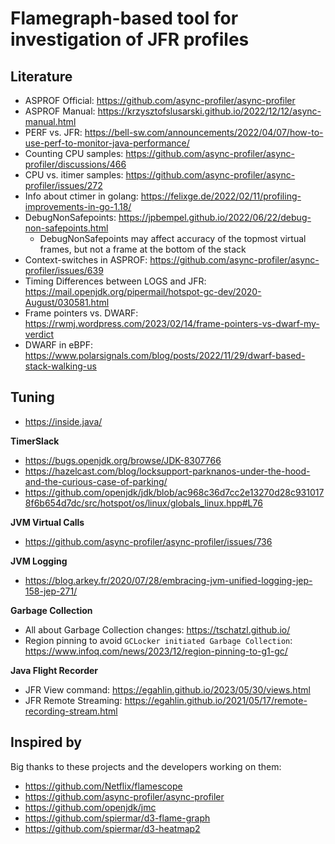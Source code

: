 # Flamegraph-based tool for investigation of JFR profiles

## Literature

- ASPROF Official: https://github.com/async-profiler/async-profiler
- ASPROF Manual: https://krzysztofslusarski.github.io/2022/12/12/async-manual.html
- PERF vs. JFR: https://bell-sw.com/announcements/2022/04/07/how-to-use-perf-to-monitor-java-performance/ 
- Counting CPU samples: https://github.com/async-profiler/async-profiler/discussions/466
- CPU vs. itimer samples: https://github.com/async-profiler/async-profiler/issues/272
- Info about ctimer in golang: https://felixge.de/2022/02/11/profiling-improvements-in-go-1.18/
- DebugNonSafepoints: https://jpbempel.github.io/2022/06/22/debug-non-safepoints.html
    - DebugNonSafepoints may affect accuracy of the topmost virtual frames, but not a frame at the bottom of the stack
- Context-switches in ASPROF: https://github.com/async-profiler/async-profiler/issues/639
- Timing Differences between LOGS and JFR: https://mail.openjdk.org/pipermail/hotspot-gc-dev/2020-August/030581.html
- Frame pointers vs. DWARF: https://rwmj.wordpress.com/2023/02/14/frame-pointers-vs-dwarf-my-verdict
- DWARF in eBPF: https://www.polarsignals.com/blog/posts/2022/11/29/dwarf-based-stack-walking-us

## Tuning

- https://inside.java/

**TimerSlack**
- https://bugs.openjdk.org/browse/JDK-8307766
- https://hazelcast.com/blog/locksupport-parknanos-under-the-hood-and-the-curious-case-of-parking/
- https://github.com/openjdk/jdk/blob/ac968c36d7cc2e13270d28c9310178f6b654d7dc/src/hotspot/os/linux/globals_linux.hpp#L76

**JVM Virtual Calls**
- https://github.com/async-profiler/async-profiler/issues/736

**JVM Logging**
- https://blog.arkey.fr/2020/07/28/embracing-jvm-unified-logging-jep-158-jep-271/

**Garbage Collection**
- All about Garbage Collection changes: https://tschatzl.github.io/
- Region pinning to avoid `GCLocker initiated Garbage Collection`: https://www.infoq.com/news/2023/12/region-pinning-to-g1-gc/

**Java Flight Recorder**
- JFR View command: https://egahlin.github.io/2023/05/30/views.html
- JFR Remote Streaming: https://egahlin.github.io/2021/05/17/remote-recording-stream.html

## Inspired by

Big thanks to these projects and the developers working on them:
- https://github.com/Netflix/flamescope
- https://github.com/async-profiler/async-profiler
- https://github.com/openjdk/jmc
- https://github.com/spiermar/d3-flame-graph
- https://github.com/spiermar/d3-heatmap2
